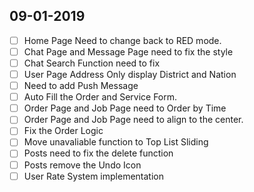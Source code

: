 ## 09-01-2019
* [ ] Home Page Need to change back to RED mode.
* [ ] Chat Page and Message Page need to fix the style 
* [ ] Chat Search Function need to fix
* [ ] User Page Address Only display District and Nation
* [ ] Need to add Push Message
* [ ] Auto Fill the Order and Service Form.
* [ ] Order Page and Job Page need to Order by Time
* [ ] Order Page and Job Page need to align to the center.
* [ ] Fix the Order Logic
* [ ] Move unavaliable function to Top List Sliding
* [ ] Posts need to fix the delete function
* [ ] Posts remove the Undo Icon
* [ ] User Rate System implementation